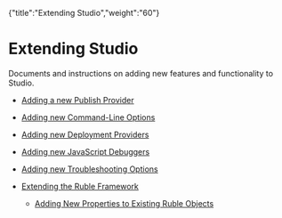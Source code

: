 {"title":"Extending Studio","weight":"60"} 

# Extending Studio

Documents and instructions on adding new features and functionality to Studio.

*   [Adding a new Publish Provider](/docs/appc/Axway_Appcelerator_Studio/Axway_Appcelerator_Studio_Guide/SDK/Extending_Studio/Adding_a_new_Publish_Provider/)
    
*   [Adding new Command-Line Options](/docs/appc/Axway_Appcelerator_Studio/Axway_Appcelerator_Studio_Guide/SDK/Extending_Studio/Adding_new_Command-Line_Options/)
    
*   [Adding new Deployment Providers](/docs/appc/Axway_Appcelerator_Studio/Axway_Appcelerator_Studio_Guide/SDK/Extending_Studio/Adding_new_Deployment_Providers/)
    
*   [Adding new JavaScript Debuggers](/docs/appc/Axway_Appcelerator_Studio/Axway_Appcelerator_Studio_Guide/SDK/Extending_Studio/Adding_new_JavaScript_Debuggers/)
    
*   [Adding new Troubleshooting Options](/docs/appc/Axway_Appcelerator_Studio/Axway_Appcelerator_Studio_Guide/SDK/Extending_Studio/Adding_new_Troubleshooting_Options/)
    
*   [Extending the Ruble Framework](/docs/appc/Axway_Appcelerator_Studio/Axway_Appcelerator_Studio_Guide/SDK/Extending_Studio/Extending_the_Ruble_Framework/)
    
    *   [Adding New Properties to Existing Ruble Objects](/docs/appc/Axway_Appcelerator_Studio/Axway_Appcelerator_Studio_Guide/SDK/Extending_Studio/Extending_the_Ruble_Framework/Adding_New_Properties_to_Existing_Ruble_Objects/)